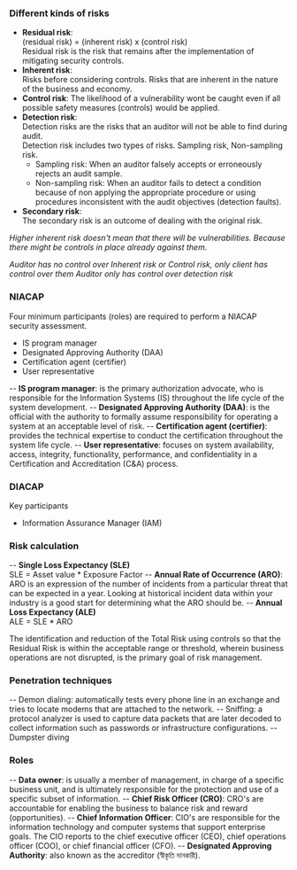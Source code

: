 ### Different kinds of risks
- **Residual risk**:  
  (residual risk) = (inherent risk) x (control risk)  
  Residual risk is the risk that remains after the implementation of mitigating security controls.
- **Inherent risk**:  
  Risks before considering controls. Risks that are inherent in the nature of the business and economy.
- **Control risk**:
  The likelihood of a vulnerability wont be caught even if all possible safety measures (controls) would be applied.
- **Detection risk**:  
  Detection risks are the risks that an auditor will not be able to find during audit.  
  Detection risk includes two types of risks. Sampling risk, Non-sampling risk.
  + Sampling risk: When an auditor falsely accepts or erroneously rejects an audit sample.
  + Non-sampling risk: When an auditor fails to detect a condition because of non applying the appropriate procedure or using procedures inconsistent with the audit objectives (detection faults).
- **Secondary risk**:  
  The secondary risk is an outcome of dealing with the original risk.

*Higher inherent risk doesn't mean that there will be vulnerabilities. Because there might be controls in place already against them.*

*Auditor has no control over Inherent risk or Control risk, only client has control over them*
*Auditor only has control over detection risk*

### NIACAP
Four minimum participants (roles) are required to perform a NIACAP security assessment.
- IS program manager
- Designated Approving Authority (DAA)
- Certification agent (certifier)
- User representative

-- **IS program manager**: is the primary authorization advocate, who is responsible for the Information Systems (IS) throughout the life cycle of the system development.
-- **Designated Approving Authority (DAA)**: is the official with the authority to formally assume responsibility for operating a system at an acceptable level of risk.
-- **Certification agent (certifier)**: provides the technical expertise to conduct the certification throughout the system life cycle.
-- **User representative**: focuses on system availability, access, integrity, functionality, performance, and confidentiality in a Certification and Accreditation (C&A) process.

### DIACAP
Key participants
- Information Assurance Manager (IAM)

### Risk calculation
-- **Single Loss Expectancy (SLE)**  
SLE = Asset value * Exposure Factor
-- **Annual Rate of Occurrence (ARO)**:  
ARO is an expression of the number of incidents from a particular threat that can be expected in a year. Looking at historical incident data within your industry is a good start for determining what the ARO should be.
-- **Annual Loss Expectancy (ALE)**  
ALE = SLE * ARO

The identification and reduction of the Total Risk using controls so that the Residual Risk is within the acceptable range or threshold, wherein business operations are not disrupted, is the primary goal of risk management.

### Penetration techniques
-- Demon dialing: automatically tests every phone line in an exchange and tries to locate modems that are attached to the network.
-- Sniffing: a protocol analyzer is used to capture data packets that are later decoded to collect information such as passwords or infrastructure configurations.
-- Dumpster diving

### Roles
-- **Data owner**:  is usually a member of management, in charge of a specific business unit, and is ultimately responsible for the protection and use of a specific subset  of information.
-- **Chief Risk Officer (CRO)**:  CRO's are accountable for enabling the business to balance risk and reward (opportunities). 
-- **Chief Information Officer**:  CIO's are responsible for the information technology and computer systems that support enterprise goals. The CIO reports to the chief executive officer (CEO), chief operations officer (COO), or chief financial officer (CFO).
-- **Designated Approving Authority**:  also known as the accreditor (স্বীকৃতি দানকারী).


<!--stackedit_data:
eyJoaXN0b3J5IjpbLTQ0MjE0NzA3MCwxOTI1MjgwMzMwLDE2NT
U4Nzg3NDMsLTc4Mjk5NTAwNywxNjIxNTY4MzAxLDIwMjIxMzY4
NDYsMzgzMjE3Mjg4LDg3NzcxNDA3OCwtMTE1NzA1MzM3OSw3Nz
Q0MDY3MjIsLTIwNjQxNDc4NDYsNzI0ODc0MjEsMTMyMDI4Mjgx
MywxNDM3NTU5NTE0LC04ODY3NTgzOTMsMTU4ODQ1ODM3OCwtMz
Q5ODE4NDM3LDM5MDk4MTYxNV19
-->
